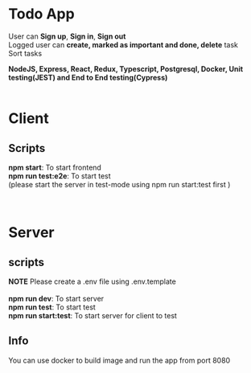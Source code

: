 # **Todo App**

User can **Sign up**, **Sign in**, **Sign out**<br>
Logged user can **create, marked as important and done, delete** task<br>
Sort tasks

**NodeJS, Express, React, Redux, Typescript, Postgresql, Docker, Unit testing(JEST) and End to End testing(Cypress)**
<br>
<br>

# Client

## Scripts

**npm start**: To start frontend<br>
**npm run test:e2e**: To start test<br>
(please start the server in test-mode using npm run start:test first )

<br>

# Server

## scripts

**NOTE** Please create a .env file using .env.template
<br>
<br>
**npm run dev**: To start server<br>
**npm run test**: To start test<br>
**npm run start:test**: To start server for client to test

## Info

You can use docker to build image and run the app from port 8080
